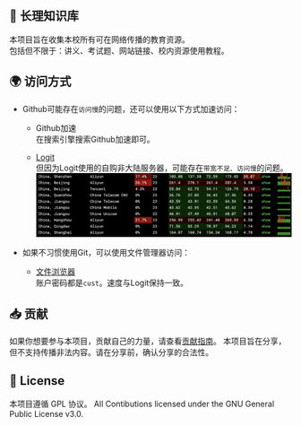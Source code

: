 ## 📖 长理知识库
本项目旨在收集本校所有可在网络传播的教育资源。  
包括但不限于：讲义、考试题、网站链接、校内资源使用教程。

## 🌍 访问方式
- Github可能存在`访问慢`的问题，还可以使用以下方式加速访问：
  - Github加速  
在搜索引擎搜索Github加速即可。

  - [Logit](https://git.lolli.tech/lollipopkit/cust_knowledge_base)  
但因为Logit使用的自购非大陆服务器，可能存在`带宽不足、访问慢`的问题。
![ping](/.img/ping.png)

- 如果不习惯使用Git，可以使用文件管理器访问：
  - [文件浏览器](https://file.lolli.tech/files/)  
账户密码都是`cust`。速度与Logit保持一致。


## 📥 贡献
如果你想要参与本项目，贡献自己的力量，请查看[贡献指南](CONTRIBUTE.md)。
本项目旨在分享，但不支持传播非法内容。请在分享前，确认分享的合法性。

## 📝 License
本项目遵循 GPL 协议。
All Contibutions licensed under the GNU General Public License v3.0.
